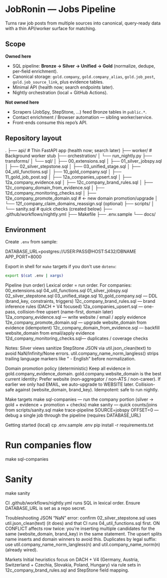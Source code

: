 # JobRonin — Jobs Pipeline

Turns raw job posts from multiple sources into canonical, query-ready data with a thin API/worker surface for matching.

## Scope

**Owned here**
- SQL pipeline: **Bronze → Silver → Unified → Gold** (normalize, dedupe, per-field enrichment).
- Canonical storage: `gold.company`, `gold.company_alias`, `gold.job_post`, `gold.job_source_link`, plus evidence tables.
- Minimal API (health now; search endpoints later).
- Nightly orchestration (local + GitHub Actions).

**Not owned here**
- Scrapers (JobSpy, StepStone, …) feed Bronze tables in `public.*`.
- Contact enrichment / Browser automation — sibling worker/service.
- Front-ends consume this repo’s API.

## Repository layout

.
├── api/ # Thin FastAPI app (health now; search later)
├── worker/ # Background worker stub
├── orchestration/
│ └── run_nightly.py
├── transforms/
│ └── sql/
│ ├── 00_extensions.sql
│ ├── 01_silver_jobspy.sql
│ ├── 02_silver_stepstone.sql
│ ├── 03_unified_stage.sql
│ ├── 04_util_functions.sql
│ ├── 10_gold_company.sql
│ ├── 11_gold_job_post.sql
│ ├── 12a_companies_upsert.sql
│ ├── 12a_company_evidence.sql
│ ├── 12c_company_brand_rules.sql
│ ├── 12c_company_domain_from_evidence.sql
│ ├── 12d_company_monitoring_checks.sql
│ ├── 12e_company_promote_domain.sql # ← new domain promotion/upgrade
│ └── 12f_company_claim_domains_reassign.sql (optional)
├── scripts/
│ └── sanity.sql # quick checks (created below)
├── .github/workflows/nightly.yml
├── Makefile
├── .env.sample
└── docs/

## Environment

Create `.env` from sample:

DATABASE_URL=postgres://USER:PASS@HOST:5432/DBNAME
APP_PORT=8000

Export in shell for `make` targets if you don't use `dotenv`:

```bash
export $(cat .env | xargs)
```

Pipeline (run order)
Lexical order = run order. For companies:
00_extensions.sql
04_util_functions.sql
01_silver_jobspy.sql
02_silver_stepstone.sql
03_unified_stage.sql
10_gold_company.sql — DDL (brand_key, constraints, triggers)
12c_company_brand_rules.sql — brand inference rules (DACH + V4 focused)
12a_companies_upsert.sql — one-pass, collision-free upsert (name-first, domain later)
12a_company_evidence.sql — write website / email / apply evidence
12e_company_promote_domain.sql — upgrade website_domain from evidence (idempotent)
12c_company_domain_from_evidence.sql — backfill website_domain from email/apply evidence
12d_company_monitoring_checks.sql— duplicates / coverage checks

Notes:
Silver views sanitize StepStone JSON via util.json_clean(text) to avoid NaN/Infinity/None errors.
util.company_name_norm_langless() strips trailing language markers like " - English" before normalization.

Domain promotion policy (deterministic)
Keep all evidence in gold.company_evidence_domain.
gold.company.website_domain is the best current identity:
Prefer website (non-aggregator / non-ATS / non-career).
If earlier we only had EMAIL, we auto-upgrade to WEBSITE later.
Collision-safe against (website_domain, brand_key).
Idempotent: safe to run nightly.

Make targets
make sql-companies — run the company portion (silver → gold + evidence + promotion + checks)
make sanity — quick counts/joins from scripts/sanity.sql
make trace-pipeline SOURCE=jobspy OFFSET=0 — debug a single job through the pipeline (requires DATABASE_URL)

Getting started (local)
cp .env.sample .env
pip install -r requirements.txt

# Run companies flow
make sql-companies

# Sanity
make sanity

CI
.github/workflows/nightly.yml runs SQL in lexical order. Ensure DATABASE_URL is set as a repo secret.

Troubleshooting
JSON “NaN” error: confirm 02_silver_stepstone.sql uses util.json_clean(text) (it does) and that CI runs 04_util_functions.sql first.
ON CONFLICT affects row twice: you’re inserting multiple candidates for the same (website_domain, brand_key) in the same statement. The upsert splits name inserts and domain winners to avoid this.
Duplicates by legal suffix: use util.company_name_norm_langless(n) and util.company_name_norm(n) (already wired).

Markets
Initial heuristics focus on DACH + V4 (Germany, Austria, Switzerland + Czechia, Slovakia, Poland, Hungary) via rule sets in 12c_company_brand_rules.sql and StepStone field mapping.

